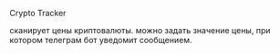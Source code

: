 Crypto Tracker

сканирует цены криптовалюты. можно задать значение цены, при котором телеграм бот уведомит сообщением.
